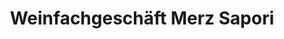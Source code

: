 ---
title: "Weinfachgeschäft Merz Sapori"
url: /horb-am-neckar/weinfachgeschaeft-merz-sapori/
shop: Wein
---